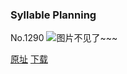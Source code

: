 ### Syllable Planning
No.1290
![图片不见了~~~](https://imgs.xkcd.com/comics/syllable_planning.png)

[原址](https://xkcd.com//1290) [下载](https://imgs.xkcd.com/comics/syllable_planning.png)

